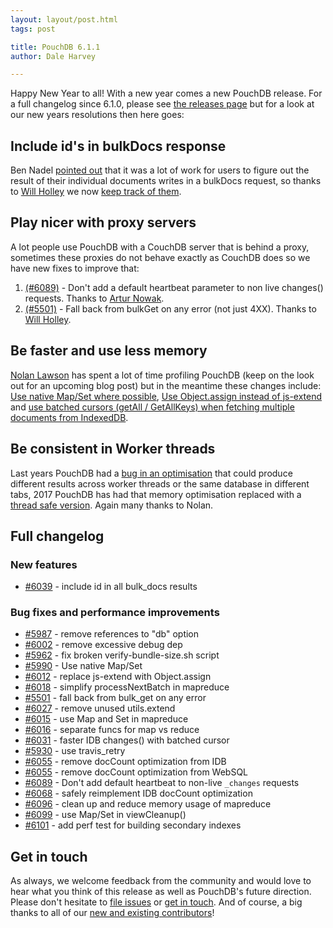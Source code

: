 ```yaml
---
layout: layout/post.html
tags: post

title: PouchDB 6.1.1
author: Dale Harvey

---
```


Happy New Year to all! With a new year comes a new PouchDB release. For a full changelog since 6.1.0, please see [the releases page](https://github.com/pouchdb/pouchdb/releases) but for a look at our new years resolutions then here goes:

## Include id's in bulkDocs response

Ben Nadel [pointed out](https://www.bennadel.com/blog/3200-retrying-bulk-updates-in-pouchdb-using-a-recursive-promise-chain.htm) that it was a lot of work for users to figure out the result of their individual documents writes in a bulkDocs request, so thanks to [Will Holley](https://twitter.com/willholley) we now [keep track of them](https://github.com/pouchdb/pouchdb/commit/2553fd77bf341976f205a5e7ae8352775dee7409).

## Play nicer with proxy servers

A lot people use PouchDB with a CouchDB server that is behind a proxy, sometimes these proxies do not behave exactly as CouchDB does so we have new fixes to improve that:

 1. [(#6089)](https://github.com/pouchdb/pouchdb/commit/5b692a11b3391a6fdd7f3d5b4e534262f29e3f7a) - Don't add a default heartbeat parameter to non live changes() requests. Thanks to [Artur Nowak](https://github.com/anowak).
 2. [(#5501)](https://github.com/pouchdb/pouchdb/commit/cb020e33384227c8272f8f579e58470849107683) - Fall back from bulkGet on any error (not just 4XX). Thanks to [Will Holley](https://github.com/willholley).

## Be faster and use less memory

[Nolan Lawson](https://twitter.com/nolanlawson) has spent a lot of time profiling PouchDB (keep on the look out for an upcoming blog post) but in the meantime these changes include: [Use native Map/Set where possible](https://github.com/pouchdb/pouchdb/commit/4e35f43c1b0b0338ef2e6bcdc9c9e20068b2fc21), [Use Object.assign instead of js-extend](https://github.com/pouchdb/pouchdb/commit/b325846d23d264121b80ead3f5e7b7567b56b538) and [use batched cursors (getAll / GetAllKeys) when fetching multiple documents from IndexedDB](https://github.com/pouchdb/pouchdb/commit/620d987a875542f9b0eec58573f9ed85c30bc00f).

## Be consistent in Worker threads

Last years PouchDB had a [bug in an optimisation](https://github.com/pouchdb/pouchdb/issues/6055) that could produce different results across worker threads or the same database in different tabs, 2017 PouchDB has had that memory optimisation replaced with a [thread safe version](https://github.com/pouchdb/pouchdb/commit/4a1b4e4b6ac7a46b306a7df6870b9e346ba2fea6). Again many thanks to Nolan.

## Full changelog

### New features

- [#6039](https://github.com/pouchdb/pouchdb/pull/6039) - include id in all bulk_docs results

### Bug fixes and performance improvements

- [#5987](https://github.com/pouchdb/pouchdb/pull/5987) - remove references to "db" option
- [#6002](https://github.com/pouchdb/pouchdb/pull/6002) - remove excessive debug dep
- [#5962](https://github.com/pouchdb/pouchdb/pull/5962) - fix broken verify-bundle-size.sh script
- [#5990](https://github.com/pouchdb/pouchdb/pull/5990) - Use native Map/Set
- [#6012](https://github.com/pouchdb/pouchdb/pull/6012) - replace js-extend with Object.assign
- [#6018](https://github.com/pouchdb/pouchdb/pull/6018) - simplify processNextBatch in mapreduce
- [#5501](https://github.com/pouchdb/pouchdb/pull/5501) - fall back from bulk_get on any error
- [#6027](https://github.com/pouchdb/pouchdb/pull/6027) - remove unused utils.extend
- [#6015](https://github.com/pouchdb/pouchdb/pull/6015) - use Map and Set in mapreduce
- [#6016](https://github.com/pouchdb/pouchdb/pull/6016) - separate funcs for map vs reduce
- [#6031](https://github.com/pouchdb/pouchdb/pull/6031) - faster IDB changes() with batched cursor
- [#5930](https://github.com/pouchdb/pouchdb/pull/5930) - use travis_retry
- [#6055](https://github.com/pouchdb/pouchdb/pull/6055) - remove docCount optimization from IDB
- [#6055](https://github.com/pouchdb/pouchdb/pull/6055) - remove docCount optimization from WebSQL
- [#6089](https://github.com/pouchdb/pouchdb/pull/6089) - Don't add default heartbeat to non-live `_changes` requests
- [#6068](https://github.com/pouchdb/pouchdb/pull/6068) - safely reimplement IDB docCount optimization
- [#6096](https://github.com/pouchdb/pouchdb/pull/6096) - clean up and reduce memory usage of mapreduce
- [#6099](https://github.com/pouchdb/pouchdb/pull/6099) - use Map/Set in viewCleanup()
- [#6101](https://github.com/pouchdb/pouchdb/pull/6101) - add perf test for building secondary indexes

## Get in touch

As always, we welcome feedback from the community and would love to hear what you think of this release as well as PouchDB's future direction. Please don't hesitate to [file issues](https://github.com/pouchdb/pouchdb/issues) or [get in touch](https://github.com/pouchdb/pouchdb/blob/master/CONTRIBUTING.md#get-in-touch). And of course, a big thanks to all of our [new and existing contributors](https://github.com/pouchdb/pouchdb/graphs/contributors)!
